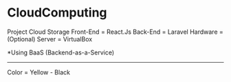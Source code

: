 # CloudComputing
Project Cloud Storage
Front-End = React.Js
Back-End = Laravel
Hardware = (Optional)
Server = VirtualBox

*Using BaaS (Backend-as-a-Service)

--------------------------------
Color = Yellow - Black

